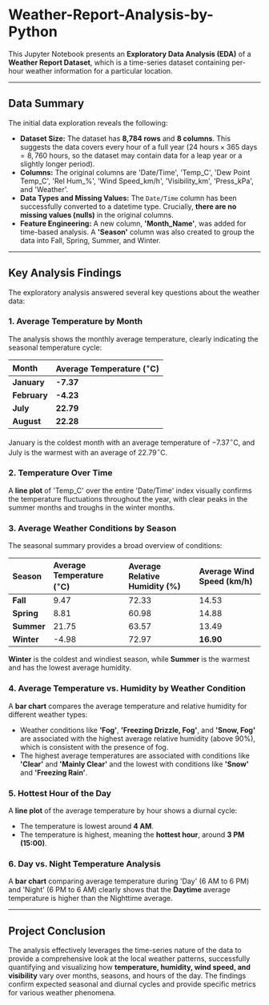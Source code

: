# Weather-Report-Analysis-by-Python

This Jupyter Notebook presents an **Exploratory Data Analysis (EDA)** of a **Weather Report Dataset**, which is a time-series dataset containing per-hour weather information for a particular location.

---

## Data Summary

The initial data exploration reveals the following:

* **Dataset Size:** The dataset has **8,784 rows** and **8 columns**. This suggests the data covers every hour of a full year ($24 \text{ hours} \times 365 \text{ days} = 8,760$ hours, so the dataset may contain data for a leap year or a slightly longer period).
* **Columns:** The original columns are 'Date/Time', 'Temp\_C', 'Dew Point Temp\_C', 'Rel Hum\_%', 'Wind Speed\_km/h', 'Visibility\_km', 'Press\_kPa', and 'Weather'.
* **Data Types and Missing Values:** The `Date/Time` column has been successfully converted to a datetime type. Crucially, **there are no missing values (nulls)** in the original columns.
* **Feature Engineering:** A new column, **'Month\_Name'**, was added for time-based analysis. A **'Season'** column was also created to group the data into Fall, Spring, Summer, and Winter.

---

## Key Analysis Findings

The exploratory analysis answered several key questions about the weather data:

### 1. Average Temperature by Month
The analysis shows the monthly average temperature, clearly indicating the seasonal temperature cycle:

| Month | Average Temperature ($^\circ\text{C}$) |
| :--- | :--- |
| **January** | **-7.37** |
| **February** | **-4.23** |
| **July** | **22.79** |
| **August** | **22.28** |

January is the coldest month with an average temperature of $-7.37^\circ\text{C}$, and July is the warmest with an average of $22.79^\circ\text{C}$.

### 2. Temperature Over Time
A **line plot** of 'Temp\_C' over the entire 'Date/Time' index visually confirms the temperature fluctuations throughout the year, with clear peaks in the summer months and troughs in the winter months.

### 3. Average Weather Conditions by Season
The seasonal summary provides a broad overview of conditions:

| Season | Average Temperature ($^\circ\text{C}$) | Average Relative Humidity ($\%$) | Average Wind Speed ($\text{km/h}$) |
| :--- | :--- | :--- | :--- |
| **Fall** | 9.47 | 72.33 | 14.53 |
| **Spring** | 8.81 | 60.98 | 14.88 |
| **Summer** | 21.75 | 63.57 | 13.49 |
| **Winter** | -4.98 | 72.97 | **16.90** |

**Winter** is the coldest and windiest season, while **Summer** is the warmest and has the lowest average humidity.

### 4. Average Temperature vs. Humidity by Weather Condition
A **bar chart** compares the average temperature and relative humidity for different weather types:
* Weather conditions like **'Fog'**, **'Freezing Drizzle, Fog'**, and **'Snow, Fog'** are associated with the highest average relative humidity (above 90%), which is consistent with the presence of fog.
* The highest average temperatures are associated with conditions like **'Clear'** and **'Mainly Clear'** and the lowest with conditions like **'Snow'** and **'Freezing Rain'**.

### 5. Hottest Hour of the Day
A **line plot** of the average temperature by hour shows a diurnal cycle:
* The temperature is lowest around **4 AM**.
* The temperature is highest, meaning the **hottest hour**, around **3 PM (15:00)**.

### 6. Day vs. Night Temperature Analysis
A **bar chart** comparing average temperature during 'Day' (6 AM to 6 PM) and 'Night' (6 PM to 6 AM) clearly shows that the **Daytime** average temperature is higher than the Nighttime average.

---

## Project Conclusion

The analysis effectively leverages the time-series nature of the data to provide a comprehensive look at the local weather patterns, successfully quantifying and visualizing how **temperature, humidity, wind speed, and visibility** vary over months, seasons, and hours of the day. The findings confirm expected seasonal and diurnal cycles and provide specific metrics for various weather phenomena.
